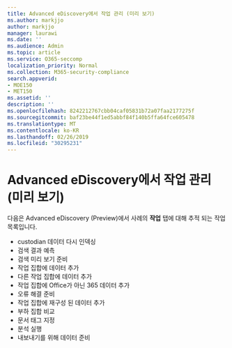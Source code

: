 ```yaml
---
title: Advanced eDiscovery에서 작업 관리 (미리 보기)
ms.author: markjjo
author: markjjo
manager: laurawi
ms.date: ''
ms.audience: Admin
ms.topic: article
ms.service: O365-seccomp
localization_priority: Normal
ms.collection: M365-security-compliance
search.appverid:
- MOE150
- MET150
ms.assetid: ''
description: ''
ms.openlocfilehash: 8242212767cbb04caf05831b72a07faa2177275f
ms.sourcegitcommit: baf23be44f1ed5abbf84f140b5ffa64fce605478
ms.translationtype: MT
ms.contentlocale: ko-KR
ms.lasthandoff: 02/26/2019
ms.locfileid: "30295231"
---
```

# <a name="manage-jobs-in-advanced-ediscovery-preview"></a>Advanced eDiscovery에서 작업 관리 (미리 보기)

다음은 Advanced eDiscovery (Preview)에서 사례의 **작업** 탭에 대해 추적 되는 작업 목록입니다.

- custodian 데이터 다시 인덱싱
- 검색 결과 예측
- 검색 미리 보기 준비
- 작업 집합에 데이터 추가
- 다른 작업 집합에 데이터 추가
- 작업 집합에 Office가 아닌 365 데이터 추가
- 오류 해결 준비
- 작업 집합에 재구성 된 데이터 추가
- 부하 집합 비교
- 문서 태그 지정
- 분석 실행
- 내보내기를 위해 데이터 준비
